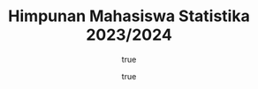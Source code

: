 --- 
home: true
icon: user-check
author:
  - name: "Firmansyah Mukti Wijaya"
    email: "ikimukti@gmail.com"
    url: "https://ikimukti.com"
  - name: "Himastatut Docs"
    email: "himastatut@gmail.com"
    url: "https://himastatut.my.id/article/"
category:
  - JEPRET
title: Himpunan Mahasiswa Statistika 2023/2024
heroImage: logo.png
bgImage: assets/image/bg/bg6-light.jpg
bgImageDark: assets/image/bg/bg6-dark.jpg
bgImageStyle:
  background-attachment: fixed
heroText: Himpunan Mahasiswa Statistika 2023/2024
tagline: Cerdas bersama Himpunan Mahasiswa Statistika.
actions:
  - text: Pelajari Lebih Lanjut
    icon: lightbulb
    link: /jepret/
    type: primary

  - text: Website Statistika UT
    icon: up-right-from-square
    link: https://statistika-fst.ut.ac.id/
    type: primary

highlights:
  - header: Exploring the World of Statistika with Himpunan Mahasiswa Statistika UT
    description: Bergabunglah dengan komunitas dinamis statistisi dan penggemar data di Himpunan Mahasiswa Statistika UT. Kami berkomitmen untuk meningkatkan pengetahuan, kolaborasi, dan pertumbuhan di bidang statistika.
    image: /assets/image/hero-statistics.svg
    bgImage: https://theme-hope-assets.vuejs.press/bg/2-light.svg
    bgImageDark: https://theme-hope-assets.vuejs.press/bg/2-dark.svg
    bgImageStyle:
      background-repeat: repeat
      background-size: initial
    features:
      - title: Instagram
        icon: fa-brands:instagram
        details: Ikuti kami di Instagram untuk pembaruan terbaru, acara, dan kegiatan komunitas.
        link: https://instagram.com/himastat_ut

      - title: LinkedIn
        icon: fa-brands:linkedin
        details: Hubungkan dengan kami di LinkedIn untuk memperluas jaringan profesional Anda di bidang statistika.
        link: https://www.linkedin.com/company/himastat-ut

      - title: YouTube
        icon: fa-brands:youtube
        details: Kunjungi saluran YouTube kami untuk webinar, tutorial, dan konten edukasi lainnya.
        link: https://www.youtube.com/@himastat_ut

      - title: Discord
        icon: fa-brands:discord
        details: Menjadi bagian dari komunitas kami di Discord untuk diskusi, kelompok belajar, dan koordinasi acara.
        link: https://discord.com/invite/himastat_ut

      - title: WhatsApp
        icon: fa-brands:whatsapp
        details: Bergabunglah dengan grup WhatsApp kami untuk komunikasi langsung dan pembaruan tentang kegiatan Himpunan Mahasiswa Statistika.
        link: https://chat.whatsapp.com/HLT9mlwDF6987pavHdCBXK

      - title: Website
        icon: globe
        details: Kunjungi situs web resmi kami untuk informasi lebih lanjut tentang program, acara, dan pembaruan kami.
        link: https://statistika-fst.ut.ac.id/

  - header: Struktur Kepengurusan Himpunan Mahasiswa Statistika 2023/2024
    description: Tim yang berkomitmen untuk mengembangkan Himpunan Mahasiswa Statistika dengan semangat kebersamaan dan inovasi.
    image: /assets/image/team-structure.svg
    bgImage: https://theme-hope-assets.vuejs.press/bg/1-light.svg
    bgImageDark: https://theme-hope-assets.vuejs.press/bg/1-dark.svg
    features:
      - title: Ketua Himpunan
        icon: fa6-solid:user-tie
        details: Khusnul Maulud Awalludin - Sebagai Ketua Himpunan Mahasiswa Statistika, Khusnul memimpin dengan visi yang kuat untuk membangun komunitas yang solid dan berdaya saing tinggi dalam bidang statistika.
        link: "portofolio/MHS044567536.md"

      - title: Wakil Ketua Himpunan
        icon: fa6-solid:user-tie
        details: Erlan Ahmad Fauzi - Wakil Ketua yang bertanggung jawab untuk mendukung kepemimpinan ketua dalam menjalankan program kerja serta memastikan kelancaran organisasi.
        link: "portofolio/MHS044534133.md"
      
      - title: Sekretaris
        icon: fa6-solid:file
        details: Anju Anjannah - Menjaga kelancaran administrasi dan komunikasi internal organisasi, serta memastikan setiap agenda dan rapat terlaksana dengan baik.
        link: "portofolio/MHS044924625.md"

      - title: Divisi IT 1
        icon: fa6-solid:desktop
        details: Martha Erlita Sabadtini - Mengelola pengembangan sistem dan teknologi informasi dalam organisasi, memastikan infrastruktur IT berjalan lancar dan mendukung aktivitas operasional.
        link: "portofolio/MHS044648707.md"

      - title: Divisi IT 2
        icon: fa6-solid:desktop
        details: Fildzah Najwa Maulidina - Mengelola pengembangan sistem dan teknologi informasi dalam organisasi, memastikan infrastruktur IT berjalan lancar dan mendukung aktivitas operasional.
        link: "portofolio/MHS044981618.md"

      - title: Divisi Hubungan Masyarakat
        icon: fa6-solid:bullhorn
        details: Alfi Fadel Agustian Helmi - Mengelola komunikasi eksternal dan internal organisasi, menghubungi berbagai pihak terkait dengan kegiatan HIMASTAT, serta mendukung keberhasilan program-program yang dilaksanakan.
        link: "portofolio/MHS045255283.md"

      - title: Kepala Divisi Akademik
        icon: fa6-solid:chalkboard-user
        details: Jihad Padilah - Bertanggung jawab dalam mengelola program-program yang berkaitan dengan akademik, termasuk pendataan mahasiswa berprestasi dan pengelolaan kegiatan akademik lainnya.
        link: "portofolio/MHS045357039.md"

      - title: Kepala Divisi Sumber Daya Manusia
        icon: fa6-solid:users
        details: Rahmat Hidayat - Bertanggung jawab dalam mengelola proses perekrutan, membentuk tim untuk mendukung berbagai program HIMA, serta menjaga hubungan yang baik antar anggota himpunan.
        link: "portofolio/MHS048409024.md"
--- 